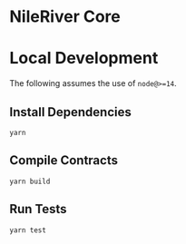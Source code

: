# NileRiver Core


# Local Development

The following assumes the use of `node@>=14`.

## Install Dependencies

`yarn`

## Compile Contracts

`yarn build`

## Run Tests

`yarn test`
